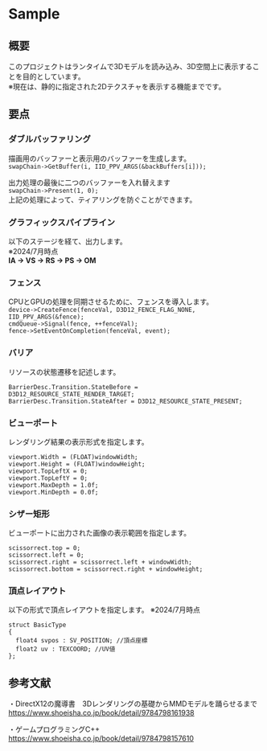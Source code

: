# Sample

## 概要
このプロジェクトはランタイムで3Dモデルを読み込み、3D空間上に表示することを目的としています。  
※現在は、静的に指定された2Dテクスチャを表示する機能までです。  

## 要点
### ダブルバッファリング
描画用のバッファーと表示用のバッファーを生成します。  
`swapChain->GetBuffer(i, IID_PPV_ARGS(&backBuffers[i]));`  

出力処理の最後に二つのバッファーを入れ替えます  
`swapChain->Present(1, 0);`  
上記の処理によって、ティアリングを防ぐことができます。  

### グラフィックスパイプライン
以下のステージを経て、出力します。　  
※2024/7月時点  
**IA -> VS -> RS -> PS -> OM**  

### フェンス
CPUとGPUの処理を同期させるために、フェンスを導入します。  
`device->CreateFence(fenceVal, D3D12_FENCE_FLAG_NONE, IID_PPV_ARGS(&fence);`  
`cmdQueue->Signal(fence, ++fenceVal);`  
`fence->SetEventOnCompletion(fenceVal, event);`  

### バリア
リソースの状態遷移を記述します。  
```
BarrierDesc.Transition.StateBefore = D3D12_RESOURCE_STATE_RENDER_TARGET;
BarrierDesc.Transition.StateAfter = D3D12_RESOURCE_STATE_PRESENT;
```


 ### ビューポート
 レンダリング結果の表示形式を指定します。  
 ```
 viewport.Width = (FLOAT)windowWidth;  
 viewport.Height = (FLOAT)windowHeight;
 viewport.TopLeftX = 0;
 viewport.TopLeftY = 0;
 viewport.MaxDepth = 1.0f;
 viewport.MinDepth = 0.0f;
 ```
 

 ### シザー矩形
 ビューポートに出力された画像の表示範囲を指定します。
 ```
 scissorrect.top = 0;
 scissorrect.left = 0;
 scissorrect.right = scissorrect.left + windowWidth;
 scissorrect.bottom = scissorrect.right + windowHeight;
 ``` 
 

 ### 頂点レイアウト
 以下の形式で頂点レイアウトを指定します。 ※2024/7月時点  
 ```
 struct BasicType
 {
   float4 svpos : SV_POSITION; //頂点座標
   float2 uv : TEXCOORD; //UV値
 };
 ```
 

## 参考文献
・DirectX12の魔導書　3Dレンダリングの基礎からMMDモデルを踊らせるまで  
https://www.shoeisha.co.jp/book/detail/9784798161938

・ゲームプログラミングC++  
https://www.shoeisha.co.jp/book/detail/9784798157610
